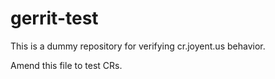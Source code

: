 # gerrit-test

This is a dummy repository for verifying cr.joyent.us behavior.

Amend this file to test CRs.
